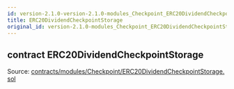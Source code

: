 ```yaml
---
id: version-2.1.0-version-2.1.0-modules_Checkpoint_ERC20DividendCheckpointStorage
title: ERC20DividendCheckpointStorage
original_id: version-2.1.0-modules_Checkpoint_ERC20DividendCheckpointStorage
---
```


<div class="contract-doc"><div class="contract"><h2 class="contract-header"><span class="contract-kind">contract</span> ERC20DividendCheckpointStorage</h2><div class="source">Source: <a href="https://github.com/PolymathNetwork/polymath-core/blob/v2.1.0/contracts/modules/Checkpoint/ERC20DividendCheckpointStorage.sol" target="_blank">contracts/modules/Checkpoint/ERC20DividendCheckpointStorage.sol</a></div></div></div>
